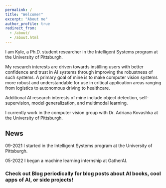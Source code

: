 ```yaml
---
permalink: /
title: "Welcome!"
excerpt: "About me"
author_profile: true
redirect_from: 
  - /about/
  - /about.html
---
```


I am Kyle, a Ph.D. student researcher in the Intelligent Systems program at the University of Pittsburgh. 

My research interests are driven towards instilling users with better confidence and trust in AI systems through improving the robustness of such systems. A primary goal of mine is to make computer vision systems more robust and understandable for use in critical application areas ranging from logistics to autonomous driving to healthcare. 

Additional AI research interests of mine include object detection, self-supervision, model generalization, and multimodal learning.

I currently work in the computer vision group with Dr. Adriana Kovashka at the University of Pittsburgh. 

## News 
09-2021 I started in the Intelligent Systems program at the University of Pittsburgh. 

05-2022 I began a machine learning internship at GatherAI. 

### Check out Blog periodically for blog posts about AI books, cool apps of AI, or side projects!
